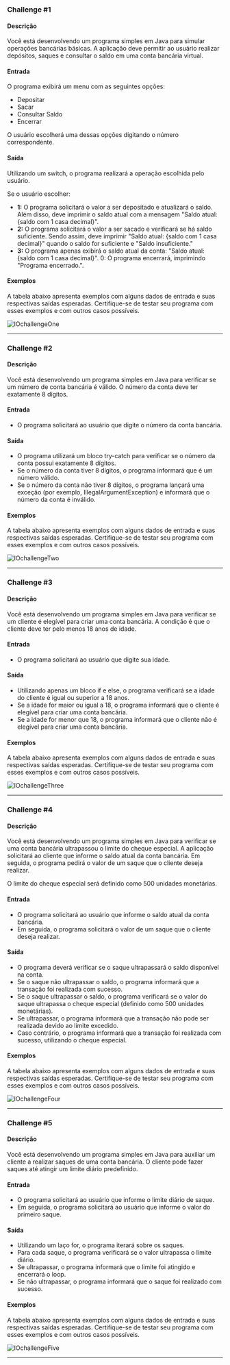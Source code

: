 ### Challenge #1
#### Descrição

Você está desenvolvendo um programa simples em Java para simular operações bancárias básicas. A aplicação deve permitir ao usuário realizar depósitos, saques e consultar o saldo em uma conta bancária virtual.

#### Entrada

O programa exibirá um menu com as seguintes opções:

- Depositar
- Sacar
- Consultar Saldo
- Encerrar

O usuário escolherá uma dessas opções digitando o número correspondente.

#### Saída

Utilizando um switch, o programa realizará a operação escolhida pelo usuário.

Se o usuário escolher:

- **1:** O programa solicitará o valor a ser depositado e atualizará o saldo. Além disso, deve imprimir o saldo atual com a mensagem "Saldo atual: {saldo com 1 casa decimal}".
- **2:** O programa solicitará o valor a ser sacado e verificará se há saldo suficiente. Sendo assim, deve imprimir "Saldo atual: {saldo com 1 casa decimal}" quando o saldo for suficiente e "Saldo insuficiente."
- **3:** O programa apenas exibirá o saldo atual da conta: "Saldo atual: {saldo com 1 casa decimal}".
0: O programa encerrará, imprimindo "Programa encerrado.".


#### Exemplos

A tabela abaixo apresenta exemplos com alguns dados de entrada e suas respectivas saídas esperadas. Certifique-se de testar seu programa com esses exemplos e com outros casos possíveis.

![IOchallengeOne](img/IOChallengeOne.png)

---
### Challenge #2

#### Descrição

Você está desenvolvendo um programa simples em Java para verificar se um número de conta bancária é válido. O número da conta deve ter exatamente 8 dígitos.

#### Entrada

- O programa solicitará ao usuário que digite o número da conta bancária.

#### Saída

- O programa utilizará um bloco try-catch para verificar se o número da conta possui exatamente 8 dígitos.
- Se o número da conta tiver 8 dígitos, o programa informará que é um número válido.
- Se o número da conta não tiver 8 dígitos, o programa lançará uma exceção (por exemplo, IllegalArgumentException) e informará que o número da conta é inválido.

#### Exemplos

A tabela abaixo apresenta exemplos com alguns dados de entrada e suas respectivas saídas esperadas. Certifique-se de testar seu programa com esses exemplos e com outros casos possíveis.

![IOchallengeTwo](img/IOChallengeTwo.png)

---
### Challenge #3

#### Descrição

Você está desenvolvendo um programa simples em Java para verificar se um cliente é elegível para criar uma conta bancária. A condição é que o cliente deve ter pelo menos 18 anos de idade.

#### Entrada

- O programa solicitará ao usuário que digite sua idade.

#### Saída

- Utilizando apenas um bloco if e else, o programa verificará se a idade do cliente é igual ou superior a 18 anos.
- Se a idade for maior ou igual a 18, o programa informará que o cliente é elegível para criar uma conta bancária.
- Se a idade for menor que 18, o programa informará que o cliente não é elegível para criar uma conta bancária.

#### Exemplos

A tabela abaixo apresenta exemplos com alguns dados de entrada e suas respectivas saídas esperadas. Certifique-se de testar seu programa com esses exemplos e com outros casos possíveis.

![IOchallengeThree](img/IOChallengeThree.png)

---
### Challenge #4

#### Descrição

Você está desenvolvendo um programa simples em Java para verificar se uma conta bancária ultrapassou o limite do cheque especial. A aplicação solicitará ao cliente que informe o saldo atual da conta bancária. Em seguida, o programa pedirá o valor de um saque que o cliente deseja realizar.

O limite do cheque especial será definido como 500 unidades monetárias.

#### Entrada

- O programa solicitará ao usuário que informe o saldo atual da conta bancária.
- Em seguida, o programa solicitará o valor de um saque que o cliente deseja realizar.

#### Saída

- O programa deverá verificar se o saque ultrapassará o saldo disponível na conta.
- Se o saque não ultrapassar o saldo, o programa informará que a transação foi realizada com sucesso.
- Se o saque ultrapassar o saldo, o programa verificará se o valor do saque ultrapassa o cheque especial (definido como 500 unidades monetárias).
- Se ultrapassar, o programa informará que a transação não pode ser realizada devido ao limite excedido.
- Caso contrário, o programa informará que a transação foi realizada com sucesso, utilizando o cheque especial.

#### Exemplos

A tabela abaixo apresenta exemplos com alguns dados de entrada e suas respectivas saídas esperadas. Certifique-se de testar seu programa com esses exemplos e com outros casos possíveis.

![IOchallengeFour](img/IOChallengeFour.png)

---
### Challenge #5

#### Descrição

Você está desenvolvendo um programa simples em Java para auxiliar um cliente a realizar saques de uma conta bancária. O cliente pode fazer saques até atingir um limite diário predefinido.

#### Entrada
- O programa solicitará ao usuário que informe o limite diário de saque.
- Em seguida, o programa solicitará ao usuário que informe o valor do primeiro saque.

#### Saída

- Utilizando um laço for, o programa iterará sobre os saques.
- Para cada saque, o programa verificará se o valor ultrapassa o limite diário.
- Se ultrapassar, o programa informará que o limite foi atingido e encerrará o loop.
- Se não ultrapassar, o programa informará que o saque foi realizado com sucesso.

#### Exemplos

A tabela abaixo apresenta exemplos com alguns dados de entrada e suas respectivas saídas esperadas. Certifique-se de testar seu programa com esses exemplos e com outros casos possíveis.

![IOchallengeFive](img/IOChallengeFive.png)

---